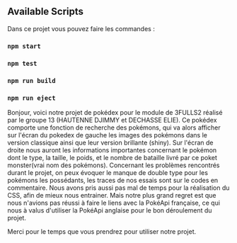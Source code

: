 ## Available Scripts

Dans ce projet vous pouvez faire les commandes :

### `npm start`
### `npm test`
### `npm run build`
### `npm run eject`

Bonjour, voici notre projet de pokédex pour le module de 3FULLS2 réalisé par le groupe 13 (HAUTENNE DJIMMY et DECHASSE ELIE).
Ce pokédex comporte une fonction de recherche des pokémons, qui va alors afficher sur l'écran du pokedex de gauche les images des pokémons dans le version classique ainsi que leur version brillante (shiny).
Sur l'écran de droite nous auront les informations importantes concernant le pokémon dont le type, la taille, le poids, et le nombre de bataille livré par ce poket monster(vrai nom des pokémons). 
Concernant les problèmes rencontrés durant le projet, on peux évoquer le manque de double type pour les pokémons les possédants, les traces de nos essais sont sur le codes en commentaire.
Nous avons pris aussi pas mal de temps pour la réalisation du CSS, afin de mieux nous entrainer.
Mais notre plus grand regret est que nous n'avions pas réussi à faire le liens avec la PokéApi française, ce qui nous à valus d'utiliser la PokéApi anglaise pour le bon déroulement du projet.

Merci pour le temps que vous prendrez pour utiliser notre projet.





